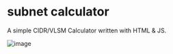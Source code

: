 # subnet calculator
A simple CIDR/VLSM Calculator written with HTML &amp; JS.

![image](https://github.com/Tlopasha/subnet_calculator/assets/9284752/27cffa2d-ca07-404d-8b04-3b4cd9ab1384)



